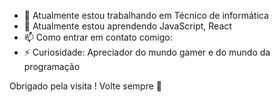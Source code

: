 - 🔭 Atualmente estou trabalhando em Técnico de informática
- 🌱 Atualmente estou aprendendo JavaScript, React
- 📫 Como entrar em contato comigo: 
- ⚡ Curiosidade: Apreciador do mundo gamer e do mundo da programação

 Obrigado pela visita ! Volte sempre 🚀

<!---
teussharke/teussharke is a ✨ special ✨ repository because its `README.md` (this file) appears on your GitHub profile.
You can click the Preview link to take a look at your changes.
--->
